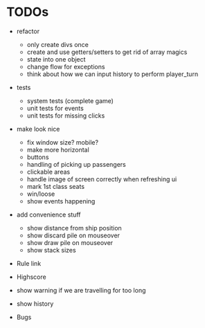 # TODOs

- refactor
  - only create divs once
  - create and use getters/setters to get rid of array magics
  - state into one object
  - change flow for exceptions
  - think about how we can input history to perform player_turn
- tests
  - system tests (complete game)
  - unit tests for events
  - unit tests for missing clicks
- make look nice
  - fix window size? mobile?
  - make more horizontal
  - buttons
  - handling of picking up passengers
  - clickable areas
  - handle image of screen correctly when refreshing ui
  - mark 1st class seats
  - win/loose
  - show events happening
- add convenience stuff
  - show distance from ship position
  - show discard pile on mouseover
  - show draw pile on mouseover
  - show stack sizes
- Rule link
- Highscore
- show warning if we are travelling for too long
- show history

- Bugs
